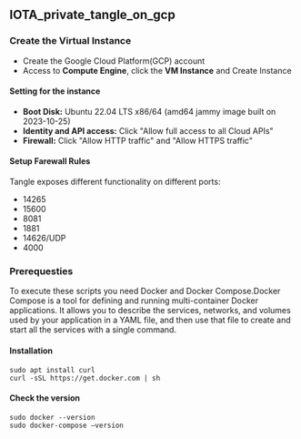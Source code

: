 ## IOTA_private_tangle_on_gcp

### **Create the Virtual Instance**
* Create the Google Cloud Platform(GCP) account
* Access to **Compute Engine**, click the **VM Instance**  and Create Instance
#### Setting for the instance
* **Boot Disk:** Ubuntu 22.04 LTS x86/64 (amd64 jammy image built on 2023-10-25)
* **Identity and API access:** Click "Allow full access to all Cloud APIs"
* **Firewall:** Click "Allow HTTP traffic" and "Allow HTTPS traffic"
#### Setup Farewall Rules
Tangle exposes different functionality on different ports:
- 14265
- 15600
- 8081
- 1881
- 14626/UDP
- 4000

### Prerequesties
  To execute these scripts you need Docker and Docker Compose.Docker Compose is a tool for defining and running multi-container Docker applications. It allows you to describe the 
  services, networks, and volumes used by your application in a YAML file, and then use that file to create and start all the services with a single command. 
#### Installation
```
sudo apt install curl
curl -sSL https://get.docker.com | sh
```
#### Check the version
```
sudo docker --version
sudo docker-compose –version

```
